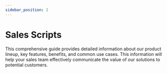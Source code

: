 ```yaml
---
sidebar_position: 2
---
```


# Sales Scripts

This comprehensive guide provides detailed information about our product lineup, key features, benefits, and common use cases. This information will help your sales team effectively communicate the value of our solutions to potential customers.
